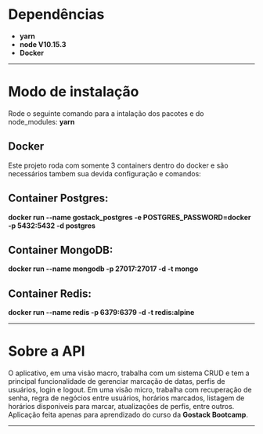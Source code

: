 # Dependências

  - **yarn**
  - **node V10.15.3**
  - **Docker**

********************

# Modo de instalação

  Rode o seguinte comando para a intalação dos pacotes e do node_modules: **yarn**

  ## Docker
  Este projeto roda com somente 3 containers dentro do docker e são necessários tambem sua
  devida configuração e comandos:
  
  ## Container Postgres:
  **docker run --name gostack_postgres -e POSTGRES_PASSWORD=docker -p 5432:5432 -d postgres**

  ## Container MongoDB:
  **docker run --name mongodb -p 27017:27017 -d -t mongo**

  ## Container Redis:
  **docker run --name redis -p 6379:6379 -d -t redis:alpine**

************

# Sobre a API

  O aplicativo, em uma visão macro, trabalha com um sistema CRUD e tem a principal funcionalidade de gerenciar marcação de datas, perfis de usuários, login e logout. Em uma visão micro, trabalha
  com recuperação de senha, regra de negócios entre usuários, horários marcados, listagem de horários disponiveis para marcar, atualizações de perfis, entre outros.
  Aplicação feita apenas para aprendizado do curso da **Gostack Bootcamp**.

***********
